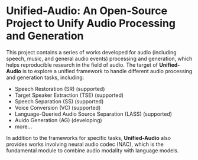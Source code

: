 # Unified-Audio: An Open-Source Project to Unify Audio Processing and Generation

This project contains a series of works developed for audio (including speech, music, and general audio events) processing and generation, which helps reproducible research in the field of audio. The target of **Unified-Audio** is to explore a unified framework to handle different audio processing and generation tasks, including:

- Speech Restoration (SR) (supported)
- Target Speaker Extraction (TSE) (supported)
- Speech Separation (SS) (supported)
- Voice Conversion (VC) (supported)
- Language-Queried Audio Source Separation (LASS) (supported)
- Auido Generation (AG) (developing)
- more...

In addition to the frameworks for specific tasks, **Unified-Audio** also provides works involving neural audio codec (NAC), which is the fundamental module to combine audio modality with language models.
